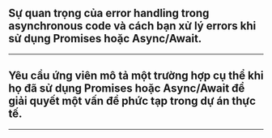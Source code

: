 ## Sự quan trọng của error handling trong asynchronous code và cách bạn xử lý errors khi sử dụng Promises hoặc Async/Await.

---

## Yêu cầu ứng viên mô tả một trường hợp cụ thể khi họ đã sử dụng Promises hoặc Async/Await để giải quyết một vấn đề phức tạp trong dự án thực tế.

---